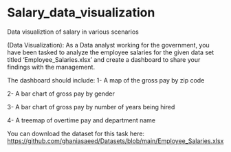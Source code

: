 # Salary_data_visualization
 Data visualiztion of salary in various scenarios
 
(Data Visualization):
As a Data analyst working for the government, you have been tasked to analyze the employee salaries for the given data set titled ‘Employee_Salaries.xlsx’ and create a dashboard to share your findings with the management.

The dashboard should include:
1- A map of the gross pay by zip code

2- A bar chart of gross pay by gender

3- A bar chart of gross pay by number of years being hired 

4- A treemap of overtime pay and department name

You can download the dataset for this task here:
https://github.com/ghaniasaeed/Datasets/blob/main/Employee_Salaries.xlsx
